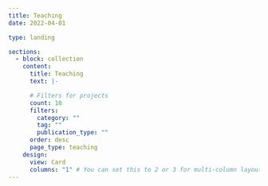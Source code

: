 ```yaml
---
title: Teaching
date: 2022-04-01

type: landing

sections:
  - block: collection
    content:
      title: Teaching
      text: |-

      # Filters for projects
      count: 10
      filters:
        category: ""
        tag: ""
        publication_type: ""
      order: desc
      page_type: teaching
    design:
      view: Card
      columns: "1" # You can set this to 2 or 3 for multi-column layout
---
```

